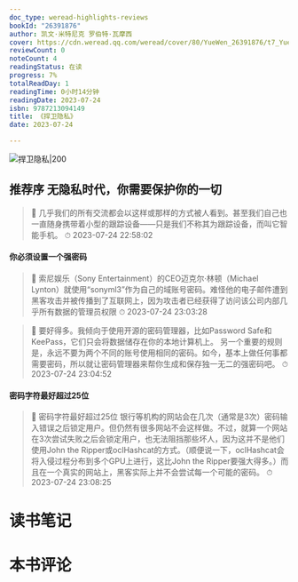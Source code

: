 ```yaml
---
doc_type: weread-highlights-reviews
bookId: "26391876"
author: 凯文·米特尼克 罗伯特·瓦摩西
cover: https://cdn.weread.qq.com/weread/cover/80/YueWen_26391876/t7_YueWen_26391876.jpg
reviewCount: 0
noteCount: 4
readingStatus: 在读
progress: 7%
totalReadDay: 1
readingTime: 0小时14分钟
readingDate: 2023-07-24
isbn: 9787213094149
title: 《捍卫隐私》
date: 2023-07-24

---
```


![ 捍卫隐私|200](https://cdn.weread.qq.com/weread/cover/80/YueWen_26391876/t7_YueWen_26391876.jpg)


## 推荐序 无隐私时代，你需要保护你的一切

> 📌 几乎我们的所有交流都会以这样或那样的方式被人看到。甚至我们自己也一直随身携带着小型的跟踪设备——只是我们不称其为跟踪设备，而叫它智能手机。 
> ⏱ 2023-07-24 22:58:02 

#### 你必须设置一个强密码

> 📌 索尼娱乐（Sony Entertainment）的CEO迈克尔·林顿（Michael Lynton）就使用“sonyml3”作为自己的域账号密码。难怪他的电子邮件遭到黑客攻击并被传播到了互联网上，因为攻击者已经获得了访问该公司内部几乎所有数据的管理员权限 
> ⏱ 2023-07-24 23:03:28 

> 📌 要好得多。我倾向于使用开源的密码管理器，比如Password Safe和KeePass，它们只会将数据储存在你的本地计算机上。
另一个重要的规则是，永远不要为两个不同的账号使用相同的密码。如今，基本上做任何事都需要密码，所以就让密码管理器来帮你生成和保存独一无二的强密码吧。 
> ⏱ 2023-07-24 23:04:52 

#### 密码字符最好超过25位

> 📌 密码字符最好超过25位
银行等机构的网站会在几次（通常是3次）密码输入错误之后锁定用户。但仍然有很多网站不会这样做。不过，就算一个网站在3次尝试失败之后会锁定用户，也无法阻挡那些坏人，因为这并不是他们使用John the Ripper或oclHashcat的方式。（顺便说一下，oclHashcat会将入侵过程分布到多个GPU上进行，这比John the Ripper要强大得多。）而且在一个真实的网站上，黑客实际上并不会尝试每一个可能的密码。 
> ⏱ 2023-07-24 23:08:25 


# 读书笔记


# 本书评论
